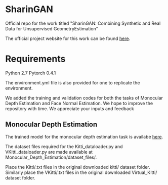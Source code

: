 # SharinGAN
Official repo for the work titled "SharinGAN: Combining Synthetic and Real Data for Unsupervised GeometryEstimation"

The official project website for this work can be found <a href="https://koutilya-pnvr.github.io/SharinGAN/">here</a>.

# Requirements
Python 2.7
Pytorch 0.4.1

The environment.yml file is also provided for one to replicate the environment.

We added the training and validation codes for both the tasks of Monocular Depth Estimation and Face Normal Estimation. We hope to improve the repository with time. We appreciate your inputs and feedback

## Monocular Depth Estimation
The trained model for the monocular depth estimation task is availabe <a href="https://drive.google.com/file/d/13fu5SMRQxRGpsMJUmhRv3haAKmi__ofR/view?usp=sharing">here</a>.

The dataset files required for the Kitti_dataloader.py and VKitti_dataloader.py are made available at Monocular_Depth_Estimation/dataset_files/.

Place the Kitti/.txt files in the original downloaded kitti/ dataset folder. Similarly place the VKitti/.txt files in the original downloaded Virtual_Kitti/ dataset folder.
